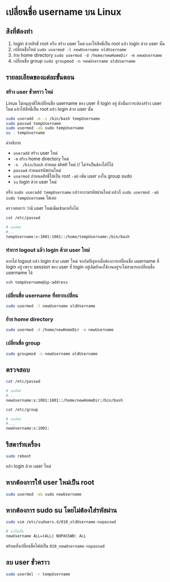 # เปลี่ยนชื่อ username บน Linux

## ส่ิงที่ต้องทำ
1. login ด้วยสิทธิ์ root หรือ สร้าง user ใหม่ และให้สิทธิ์เป็น root แล้ว login ด้วย user นั้น
1. เปลี่ยนชื่อใหม่ `sudo usermod -l newUsername oldUsername`
1. ย้าย home directory `sudo usermod -d /home/newHomeDir -m newUsername`
1. เปลี่ยนชื่อ group `sudo groupmod -n newUsername oldUsername`

## รายละเอียดของแต่ละขั้นตอน
### สร้าง user ชั่วคราว ใหม่
Linux ไม่อนุญาติให้เปลี่ยนชื่อ username ของ user ที่ login อยู่ ดังนั้นเราจะต้องสร้าง user ใหม่ แล้วให้สิทธิ์เป็น root แล้ว login ด้วย user นั้น

```bash
sudo useradd -m -s /bin/bash tempUsername
sudo passwd tempUsername
sudo usermod -aG sudo tempUsername
su - tempUsername
```
คำอธิบาย
- `useradd` สร้าง user ใหม่
- `-m` สร้าง home directory ใหม่
- `-s  /bin/bash` กำหนด shell ใหม่  // ไม่จำเป็นต้องใส่ก็ได้
- `passwd` กำหนดรหัสผ่านใหม่
- `usermod` กำหนดสิทธิ์ให้เป็น root `-aG` เพิ่ม user ลงใน group sudo
- `su` login ด้วย user ใหม่

หรือ `sudo useradd tempUsername` แล้วจะถามรหัสผ่านใหม่ แล้วก็ `sudo usermod -aG sudo tempUsername` ได้เลย

ตรวจสอยว่า ว่ามี user ใหม่เพิ่มเข้ามาหรือไม่
```bash
cat /etc/passwd

# ผลลัพธ์
#...
tempUsername:x:1001:1001::/home/tempUsername:/bin/bash
```

### ทำการ logout แล้ว login ด้วย user ใหม่

หากไม่ logout แล้ว login ด้วย user ใหม่ จะเกิดปัญหาเมื่อต้องการเปลี่ยนชื่อ username ที่ login อยู่
เพราะ session ของ user ที่ login อยู่เดิมยังคงใช้งานอยู่จะไม่สามารถเปลี่ยนชื่อ username ได้
```bash
ssh tempUsername@ip-address
```

### เปลี่ยนชื่อ username ที่อยากเปลี่ยน
```bash
sudo usermod -l newUsername oldUsername
```

### ย้าย home directory
```bash
sudo usermod -d /home/newHomeDir -m newUsername
```

### เปลี่ยนชื่อ group
```bash
sudo groupmod -n newUsername oldUsername
```

## ตรวจสอบ
```bash
cat /etc/passwd

# ผลลัพธ์
#...
newUsername:x:1001:1001::/home/newHomeDir:/bin/bash

cat /etc/group

# ผลลัพธ์
#...
newUsername:x:1001:
```

## รีสตาร์ทเครื่อง
```bash
sudo reboot
```
แล้ว login ด้วย user ใหม่

## หากต้องการให้ user ใหม่เป็น root
```bash
sudo usermod -aG sudo newUsername
```

## หากต้องการ sudo su โดยไม่ต้องใส่รหัสผ่าน
```bash
sudo vim /etc/sudoers.d/010_oldUsername-nopasswd

# แก้ไขเป็น
newUsername ALL=(ALL) NOPASSWD: ALL
```
พร้อมทั้งเปลี่ยนชื่อไฟล์เป็น `010_newUsername-nopasswd`

## ลบ user ชั่วคราว
```bash
sudo userdel -r tempUsername
```


